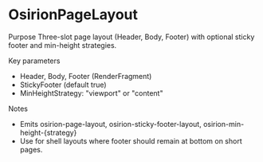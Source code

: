 # OsirionPageLayout

Purpose
Three-slot page layout (Header, Body, Footer) with optional sticky footer and min-height strategies.

Key parameters
- Header, Body, Footer (RenderFragment)
- StickyFooter (default true)
- MinHeightStrategy: "viewport" or "content"

Notes
- Emits osirion-page-layout, osirion-sticky-footer-layout, osirion-min-height-{strategy}
- Use for shell layouts where footer should remain at bottom on short pages.
